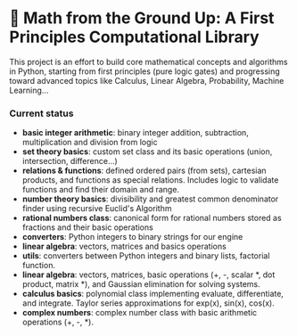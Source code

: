 # 📐 Math from the Ground Up: A First Principles Computational Library

This project is an effort to build core mathematical concepts and algorithms in Python, starting from first principles (pure logic gates) and progressing toward advanced topics like Calculus, Linear Algebra, Probability, Machine Learning...

### Current status
* **basic integer arithmetic**: binary integer addition, subtraction, multiplication and division from logic
* **set theory basics**: custom set class and its basic operations (union, intersection, difference...)
* **relations & functions**: defined ordered pairs (from sets), cartesian products, and functions as special relations. Includes logic to validate functions and find their domain and range.
* **number theory basics**: divisibility and greatest common denominator finder using recursive Euclid's Algorithm
* **rational numbers class**: canonical form for rational numbers stored as fractions and their basic operations
* **converters**: Python integers to binary strings for our engine
* **linear algebra**: vectors, matrices and basics operations
* **utils**: converters between Python integers and binary lists, factorial function.
* **linear algebra**: vectors, matrices, basic operations (+, -, scalar *, dot product, matrix *), and Gaussian elimination for solving systems.
* **calculus basics**: polynomial class implementing evaluate, differentiate, and integrate. Taylor series approximations for exp(x), sin(x), cos(x).
* **complex numbers**: complex number class with basic arithmetic operations (+, -, *).